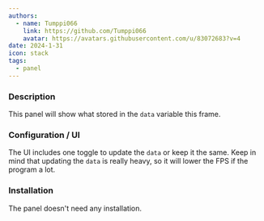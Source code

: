 ```yaml
---
authors: 
  - name: Tumppi066
    link: https://github.com/Tumppi066
    avatar: https://avatars.githubusercontent.com/u/83072683?v=4
date: 2024-1-31
icon: stack
tags:
  - panel
---
```


### Description
This panel will show what stored in the `data` variable this frame.

### Configuration / UI
The UI includes one toggle to update the `data` or keep it the same. Keep in mind that updating the `data` is really heavy, so it will lower the FPS if the program a lot.

### Installation
The panel doesn't need any installation.